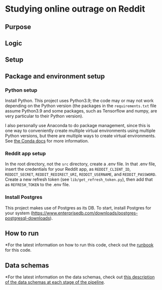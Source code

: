 # Studying online outrage on Reddit

## Purpose

## Logic

## Setup

## Package and environment setup

### Python setup
Install Python. This project uses Python3.9; the code may or may not work depending on the Python version (the packages in the `requirements.txt` file assume Python3.9 and some packages, such as Tensorflow and numpy, are very particular to their Python version).

I also personally use Anaconda to do package management, since this is one way to conveniently create multiple virtual environments using multiple Python versions, but there are multiple ways to create virtual environments. See [the Conda docs](https://conda.io/projects/conda/en/latest/user-guide/getting-started.html) for more information.

### Reddit app setup
In the root directory, not the `src` directory, create a .env file. In that .env file, insert the credentials for your Reddit app, as `REDDIT_CLIENT_ID`, `REDDIT_SECRET`, `REDDIT_REDIRECT_URI`, `REDDIT_USERNAME`, and `REDDIT_PASSWORD`. Create a new refresh token (see `lib/get_refresh_token.py`), then add that as `REFRESH_TOKEN` to the .env file.



### Install Postgres
This project makes use of Postgres as its DB. To start, install Postgres for your system (https://www.enterprisedb.com/downloads/postgres-postgresql-downloads).
## How to run
*For the latest information on how to run this code, check out the [runbook](https://torresmark.notion.site/Runbook-af1806fe333743bbb4c9932b0d3842f4?pvs=4) for this code.

## Data schemas
*For the latest information on the data schemas, check out [this description of the data schemas at each stage of the pipeline](https://torresmark.notion.site/Schemas-1537156c483e47d292a40bc81b70fd8f?pvs=4).